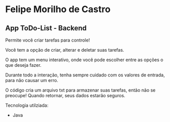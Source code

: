 
# Felipe Morilho de Castro

## App ToDo-List - Backend

Permite você criar tarefas para controle!

Você tem a opção de criar, alterar e deletar suas tarefas.

O app tem um menu interativo, onde você pode escolher entre as opções o que deseja fazer.

Durante todo a interação, tenha sempre cuidado com os valores de entrada, para não causar um erro.

O código cria um arquivo txt para armazenar suas tarefas, então não se preocupe! Quando retornar, seus dados estarão seguros.

Tecnologia utilziada:

- Java